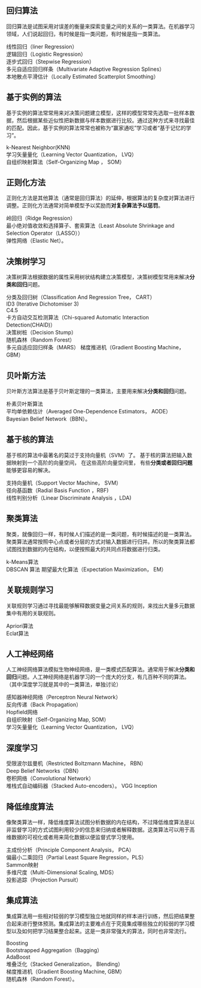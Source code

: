 ## 回归算法
回归算法是试图采用对误差的衡量来探索变量之间的关系的一类算法。在机器学习领域，人们说起回归，有时候是指一类问题，有时候是指一类算法。    

线性回归（liner Regression）  
逻辑回归（Logistic Regression）  
逐步式回归（Stepwise Regression）  
多元自适应回归样条（Multivariate Adaptive Regression Splines）  
本地散点平滑估计（Locally Estimated Scatterplot Smoothing）

## 基于实例的算法
基于实例的算法常常用来对决策问题建立模型，这样的模型常常先选取一批样本数据，然后根据某些近似性把新数据与样本数据进行比较。通过这种方式来寻找最佳的匹配。因此，基于实例的算法常常也被称为“赢家通吃”学习或者“基于记忆的学习”。  

k-Nearest Neighbor(KNN)  
学习矢量量化（Learning Vector Quantization， LVQ）  
自组织映射算法（Self-Organizing Map ， SOM）  

## 正则化方法
正则化方法是其他算法（通常是回归算法）的延伸，根据算法的复杂度对算法进行调整。正则化方法通常对简单模型予以奖励而**对复杂算法予以惩罚**。

岭回归（Ridge Regression）  
最小绝对值收敛和选择算子、套索算法（Least Absolute Shrinkage and Selection Operator（LASSO））  
弹性网络（Elastic Net）。


## 决策树学习
决策树算法根据数据的属性采用树状结构建立决策模型，决策树模型常用来解决**分类和回归**问题。  

分类及回归树（Classification And Regression Tree， CART）  
ID3 (Iterative Dichotomiser 3)  
C4.5  
卡方自动交互检测算法（Chi-squared Automatic Interaction Detection(CHAID)）  
决策树桩（Decision Stump）  
随机森林（Random Forest）  
多元自适应回归样条（MARS） 
梯度推进机（Gradient Boosting Machine， GBM）  

## 贝叶斯方法
贝叶斯方法算法是基于贝叶斯定理的一类算法，主要用来解决**分类和回归**问题。  

朴素贝叶斯算法  
平均单依赖估计（Averaged One-Dependence Estimators， AODE）  
Bayesian Belief Network（BBN）。

## 基于核的算法
基于核的算法中最著名的莫过于支持向量机（SVM）了。 基于核的算法把输入数据映射到一个高阶的向量空间， 在这些高阶向量空间里， 有些**分类或者回归问题**能够更容易的解决。

支持向量机（Support Vector Machine， SVM）  
径向基函数（Radial Basis Function ，RBF)  
线性判别分析（Linear Discriminate Analysis ，LDA)

## 聚类算法
聚类，就像回归一样，有时候人们描述的是一类问题，有时候描述的是一类算法。聚类算法通常按照中心点或者分层的方式对输入数据进行归并。所以的聚类算法都试图找到数据的内在结构，以便按照最大的共同点将数据进行归类。  

k-Means算法  
DBSCAN 算法
期望最大化算法（Expectation Maximization， EM）  

## 关联规则学习
关联规则学习通过寻找最能够解释数据变量之间关系的规则，来找出大量多元数据集中有用的关联规则。  

Apriori算法  
Eclat算法  

## 人工神经网络
人工神经网络算法模拟生物神经网络，是一类模式匹配算法。通常用于解决**分类和回归**问题。人工神经网络是机器学习的一个庞大的分支，有几百种不同的算法。（其中深度学习就是其中的一类算法，单独讨论）

感知器神经网络（Perceptron Neural Network）  
反向传递（Back Propagation）  
Hopfield网络  
自组织映射（Self-Organizing Map, SOM）  
学习矢量量化（Learning Vector Quantization， LVQ）  

## 深度学习
受限波尔兹曼机（Restricted Boltzmann Machine， RBN）  
Deep Belief Networks（DBN）  
卷积网络（Convolutional Network）  
堆栈式自动编码器（Stacked Auto-encoders）。
VGG
Inception

## 降低维度算法
像聚类算法一样，降低维度算法试图分析数据的内在结构，不过降低维度算法是以非监督学习的方式试图利用较少的信息来归纳或者解释数据。这类算法可以用于高维数据的可视化或者用来简化数据以便监督式学习使用。  

主成份分析（Principle Component Analysis， PCA）  
偏最小二乘回归（Partial Least Square Regression，PLS）  
Sammon映射  
多维尺度（Multi-Dimensional Scaling, MDS）  
投影追踪（Projection Pursuit）  

## 集成算法
集成算法用一些相对较弱的学习模型独立地就同样的样本进行训练，然后把结果整合起来进行整体预测。集成算法的主要难点在于究竟集成哪些独立的较弱的学习模型以及如何把学习结果整合起来。这是一类非常强大的算法，同时也非常流行。  

Boosting  
Bootstrapped Aggregation（Bagging）  
AdaBoost  
堆叠泛化（Stacked Generalization， Blending）  
梯度推进机（Gradient Boosting Machine, GBM）  
随机森林（Random Forest）。
